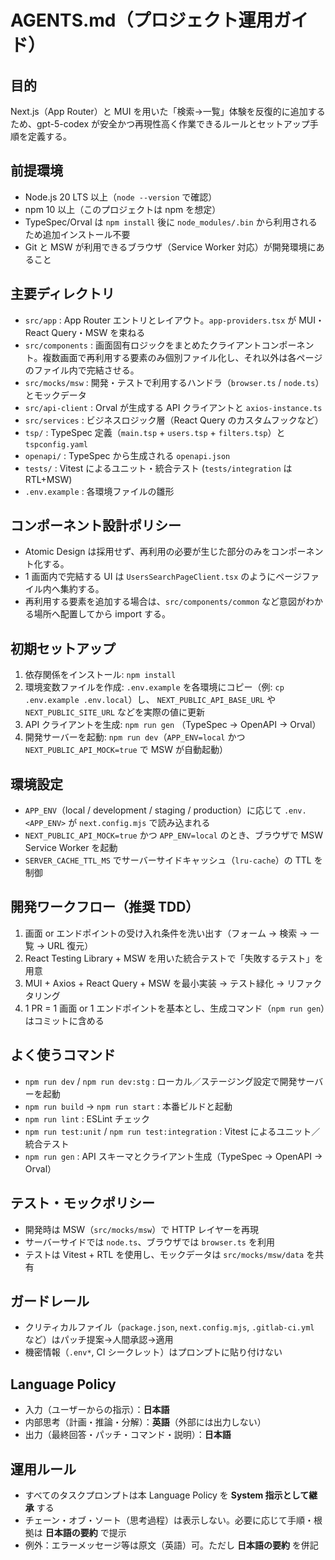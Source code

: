 # AGENTS.md（プロジェクト運用ガイド）

## 目的
Next.js（App Router）と MUI を用いた「検索→一覧」体験を反復的に追加するため、gpt-5-codex が安全かつ再現性高く作業できるルールとセットアップ手順を定義する。

## 前提環境
- Node.js 20 LTS 以上（`node --version` で確認）
- npm 10 以上（このプロジェクトは npm を想定）
- TypeSpec/Orval は `npm install` 後に `node_modules/.bin` から利用されるため追加インストール不要
- Git と MSW が利用できるブラウザ（Service Worker 対応）が開発環境にあること

## 主要ディレクトリ
- `src/app` : App Router エントリとレイアウト。`app-providers.tsx` が MUI・React Query・MSW を束ねる
- `src/components` : 画面固有ロジックをまとめたクライアントコンポーネント。複数画面で再利用する要素のみ個別ファイル化し、それ以外は各ページのファイル内で完結させる。
- `src/mocks/msw` : 開発・テストで利用するハンドラ（`browser.ts` / `node.ts`）とモックデータ
- `src/api-client` : Orval が生成する API クライアントと `axios-instance.ts`
- `src/services` : ビジネスロジック層（React Query のカスタムフックなど）
- `tsp/` : TypeSpec 定義（`main.tsp` + `users.tsp` + `filters.tsp`）と `tspconfig.yaml`
- `openapi/` : TypeSpec から生成される `openapi.json`
- `tests/` : Vitest によるユニット・統合テスト (`tests/integration` は RTL+MSW)
- `.env.example` : 各環境ファイルの雛形

## コンポーネント設計ポリシー
- Atomic Design は採用せず、再利用の必要が生じた部分のみをコンポーネント化する。
- 1 画面内で完結する UI は `UsersSearchPageClient.tsx` のようにページファイル内へ集約する。
- 再利用する要素を追加する場合は、`src/components/common` など意図がわかる場所へ配置してから import する。

## 初期セットアップ
1. 依存関係をインストール: `npm install`
2. 環境変数ファイルを作成: `.env.example` を各環境にコピー（例: `cp .env.example .env.local`）し、 `NEXT_PUBLIC_API_BASE_URL` や `NEXT_PUBLIC_SITE_URL` などを実際の値に更新
3. API クライアントを生成: `npm run gen` （TypeSpec → OpenAPI → Orval）
4. 開発サーバーを起動: `npm run dev`（`APP_ENV=local` かつ `NEXT_PUBLIC_API_MOCK=true` で MSW が自動起動）

## 環境設定
- `APP_ENV`（local / development / staging / production）に応じて `.env.<APP_ENV>` が `next.config.mjs` で読み込まれる
- `NEXT_PUBLIC_API_MOCK=true` かつ `APP_ENV=local` のとき、ブラウザで MSW Service Worker を起動
- `SERVER_CACHE_TTL_MS` でサーバーサイドキャッシュ（`lru-cache`）の TTL を制御

## 開発ワークフロー（推奨 TDD）
1. 画面 or エンドポイントの受け入れ条件を洗い出す（フォーム → 検索 → 一覧 → URL 復元）
2. React Testing Library + MSW を用いた統合テストで「失敗するテスト」を用意
3. MUI + Axios + React Query + MSW を最小実装 → テスト緑化 → リファクタリング
4. 1 PR = 1 画面 or 1 エンドポイントを基本とし、生成コマンド（`npm run gen`）はコミットに含める

## よく使うコマンド
- `npm run dev` / `npm run dev:stg` : ローカル／ステージング設定で開発サーバーを起動
- `npm run build` → `npm run start` : 本番ビルドと起動
- `npm run lint` : ESLint チェック
- `npm run test:unit` / `npm run test:integration` : Vitest によるユニット／統合テスト
- `npm run gen` : API スキーマとクライアント生成（TypeSpec → OpenAPI → Orval）

## テスト・モックポリシー
- 開発時は MSW（`src/mocks/msw`）で HTTP レイヤーを再現
- サーバーサイドでは `node.ts`、ブラウザでは `browser.ts` を利用
- テストは Vitest + RTL を使用し、モックデータは `src/mocks/msw/data` を共有

## ガードレール
- クリティカルファイル（`package.json`, `next.config.mjs`, `.gitlab-ci.yml` など）はパッチ提案→人間承認→適用
- 機密情報（`.env*`, CI シークレット）はプロンプトに貼り付けない

## Language Policy
- 入力（ユーザーからの指示）：**日本語**
- 内部思考（計画・推論・分解）：**英語**（外部には出力しない）
- 出力（最終回答・パッチ・コマンド・説明）：**日本語**

## 運用ルール
- すべてのタスクプロンプトは本 Language Policy を **System 指示として継承** する
- チェーン・オブ・ソート（思考過程）は表示しない。必要に応じて手順・根拠は **日本語の要約** で提示
- 例外：エラーメッセージ等は原文（英語）可。ただし **日本語の要約** を併記
